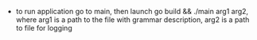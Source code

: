- to run application go to main, then launch go build && ./main arg1 arg2, where arg1 is a path to the file with grammar description, arg2 is a path to file for logging